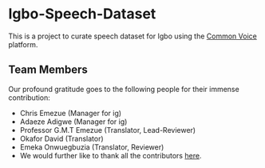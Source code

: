 # Igbo-Speech-Dataset
This is a project to curate speech dataset for Igbo using the [Common Voice](https://commonvoice.mozilla.org/ig) platform.

## Team Members
Our profound gratitude goes to the following people for their immense contribution:
- Chris Emezue (Manager for ig)
- Adaeze Adigwe (Manager for ig)
- Professor G.M.T Emezue (Translator, Lead-Reviewer)
- Okafor David (Translator)
- Emeka Onwuegbuzia (Translator, Reviewer)
- We would further like to thank all the contributors [here](https://pontoon.mozilla.org/ig/common-voice/contributors/).
